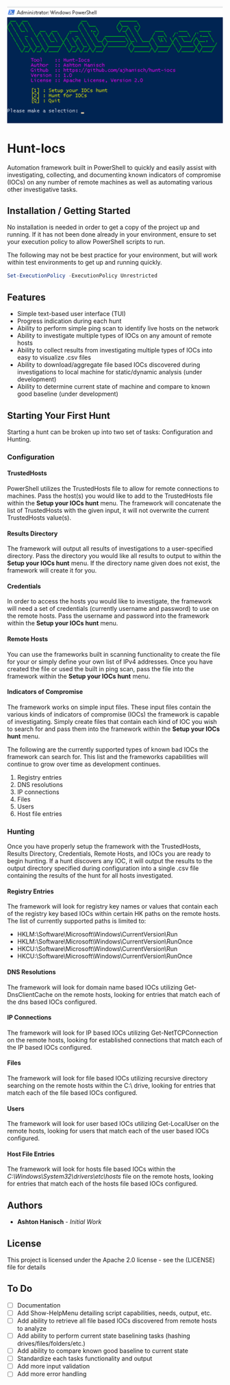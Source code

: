 ![Hunt-Iocs](/images/main_menu.png)

# Hunt-Iocs
Automation framework built in PowerShell to quickly and easily assist with investigating, collecting, and documenting known indicators of compromise (IOCs) on any number of remote machines as well as automating various other investigative tasks.

## Installation / Getting Started
No installation is needed in order to get a copy of the project up and running. If it has not been done already in your environment, ensure to set your execution policy to allow PowerShell scripts to run. 

The following may not be best practice for your environment, but will work within test environments to get up and running quickly.
```powershell
Set-ExecutionPolicy -ExecutionPolicy Unrestricted
```

## Features
* Simple text-based user interface (TUI)
* Progress indication during each hunt
* Ability to perform simple ping scan to identify live hosts on the network
* Ability to investigate multiple types of IOCs on any amount of remote hosts
* Ability to collect results from investigating multiple types of IOCs into easy to visualize .csv files
* Ability to download/aggregate file based IOCs discovered during investigations to local machine for static/dynamic analysis (under development)
* Ability to determine current state of machine and compare to known good baseline (under development)

## Starting Your First Hunt
Starting a hunt can be broken up into two set of tasks: Configuration and Hunting.

### Configuration
#### TrustedHosts
PowerShell utilizes the TrustedHosts file to allow for remote connections to machines. Pass the host(s) you would like to add to the TrustedHosts file within the **Setup your IOCs hunt** menu. The framework will concatenate the list of TrustedHosts with the given input, it will not overwrite the current TrustedHosts value(s).

#### Results Directory
The framework will output all results of investigations to a user-specified directory. Pass the directory you would like all results to output to within the **Setup your IOCs hunt** menu. If the directory name given does not exist, the framework will create it for you.

#### Credentials
In order to access the hosts you would like to investigate, the framework will need a set of credentials (currently username and password) to use on the remote hosts. Pass the username and password into the framework within the **Setup your IOCs hunt** menu.

#### Remote Hosts
You can use the frameworks built in scanning functionality to create the file for your or simply define your own list of IPv4 addresses. Once you have created the file or used the built in ping scan, pass the file into the framework within the **Setup your IOCs hunt** menu.

#### Indicators of Compromise
The framework works on simple input files. These input files contain the various kinds of indicators of compromise (IOCs) the framework is capable of investigating. Simply create files that contain each kind of IOC you wish to search for and pass them into the framework within the **Setup your IOCs hunt** menu.

The following are the currently supported types of known bad IOCs the framework can search for. This list and the frameworks capabilities will continue to grow over time as development continues.

1. Registry entries
1. DNS resolutions
1. IP connections
1. Files
1. Users
1. Host file entries

### Hunting
Once you have properly setup the framework with the TrustedHosts, Results Directory, Credentials, Remote Hosts, and IOCs you are ready to begin hunting. If a hunt discovers any IOC, it will output the results to the output directory specified during configuration into a single .csv file containing the results of the hunt for all hosts investigated.

#### Registry Entries
The framework will look for registry key names or values that contain each of the registry key based IOCs within certain HK paths on the remote hosts. The list of currently supported paths is limited to:

* HKLM:\Software\Microsoft\Windows\CurrentVersion\Run
* HKLM:\Software\Microsoft\Windows\CurrentVersion\RunOnce
* HKCU:\Software\Microsoft\Windows\CurrentVersion\Run
* HKCU:\Software\Microsoft\Windows\CurrentVersion\RunOnce

#### DNS Resolutions
The framework will look for domain name based IOCs utilizing Get-DnsClientCache on the remote hosts, looking for entries that match each of the dns based IOCs configured.

#### IP Connections
The framework will look for IP based IOCs utilizing Get-NetTCPConnection on the remote hosts, looking for established connections that match each of the IP based IOCs configured.

#### Files
The framework will look for file based IOCs utilizing recursive directory searching on the remote hosts within the C:\ drive, looking for entries that match each of the file based IOCs configured.

#### Users
The framework will look for user based IOCs utilizing Get-LocalUser on the remote hosts, looking for users that match each of the user based IOCs configured.

#### Host File Entries
The framework will look for hosts file based IOCs within the *C:\Windows\System32\drivers\etc\hosts* file on the remote hosts, looking for entries that match each of the hosts file based IOCs configured.

## Authors
* **Ashton Hanisch** - *Initial Work*

## License
This project is licensed under the Apache 2.0 license - see the (LICENSE) file for details

## To Do
- [ ] Documentation
- [ ] Add Show-HelpMenu detailing script capabilities, needs, output, etc.
- [ ] Add ability to retrieve all file based IOCs discovered from remote hosts to analyze  
- [ ] Add ability to perform current state baselining tasks (hashing drives/files/folders/etc.)
- [ ] Add ability to compare known good baseline to current state
- [ ] Standardize each tasks functionality and output
- [ ] Add more input validation
- [ ] Add more error handling
